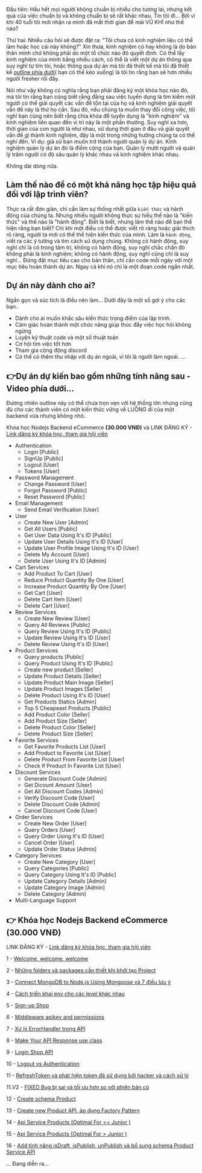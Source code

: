 Đầu tiên: Hầu hết mọi người không chuẩn bị nhiều cho tương lai, nhưng kết quả của việc chuẩn bị và không chuẩn bị sẽ rất khác nhau. Tin tôi đi... Bời vì khi 40 tuổi tôi mới nhận ra mình đã mất thời gian để mài VŨ KHÍ như thế nào?

Thứ hai: Nhiều câu hỏi sẽ được đặt ra: "Tôi chưa có kinh nghiệm liệu có thể làm hoặc học cái này không?" Xin thưa, kinh nghiệm có hay không là do bản thân mình chứ không phải do một tổ chức nào đó quyết định. Có thể lấy kinh nghiệm của mình bằng nhiều cách, có thể là viết một dự án thông qua suy nghĩ tự tìm tòi, hoặc thông qua dự án mà tôi đã thiết kế mà tôi đã thiết kể [outline phía dưới](https://github.com/anonystick/backend-nodejs-ecommerce-course/blob/main/README.md#d%E1%BB%B1-%C3%A1n-d%E1%BB%B1-ki%E1%BA%BFn-bao-g%E1%BB%93m-nh%E1%BB%AFng-t%C3%ADnh-n%C4%83ng-sau---video-ph%C3%ADa-d%C6%B0%E1%BB%9Bi)( bạn có thể kéo xuống) là tôi tin rằng bạn sẽ hơn nhiều người fresher rồi đấy.

Nói như vậy không có nghĩa rằng bạn phải đăng ký một khóa học nào đó, mà tôi tin rằng bạn cũng biết rằng đằng sau việc tuyển dụng là tìm kiếm một người có thể giải quyết các vấn đề tồn tại của họ và kinh nghiệm giải quyết vấn đề này là thứ họ cần. Sau đó, nếu chúng ta muốn thay đổi công việc, tôi nghĩ bạn cũng nên biết rằng chìa khóa để tuyển dụng là "kinh nghiệm" và kinh nghiệm liên quan đến vị trí này là một phần thưởng. Suy nghĩ xa hơn, thời gian của con người là như nhau, sử dụng thời gian ở đâu và giải quyết vấn đề gì thành kinh nghiệm, đây là một trong những hướng chúng ta có thể nghĩ đến. Ví dụ: giả sử bạn muốn trở thành người quản lý dự án. Kinh nghiệm quản lý dự án đó là điểm cộng của bạn. Quản lý mười người và quản lý trăm người có độ sâu quản lý khác nhau và kinh nghiệm khác nhau.

Không dài dòng nữa.

## Làm thế nào để có một khả năng học tập hiệu quả đối với lập trình viên?

Thực ra rất đơn giản, chỉ cần làm sự thống nhất giữa `kiến thức` và hành động của chúng ta. Nhưng nhiều người không thực sự hiểu thế nào là "kiến thức" và thế nào là "hành động".
Biết là biết, nhưng làm thế nào để bạn thể hiện rằng bạn biết? Chỉ khi một điều có thể được viết rõ ràng hoặc giải thích rõ ràng, người ta mới có thể thể hiện kiến thức của mình.
Làm là `hành động`, viết ra các ý tưởng và tìm cách sử dụng chúng. Không có hành động, suy nghĩ chỉ là có trong tâm trí, không có hành động, suy nghĩ chắc chắn đó không phải là kinh nghiệm; không có hành động, suy nghĩ cũng chỉ là suy nghĩ... Đừng đặt mục tiêu cao cho bản thân, chỉ cần code mỗi ngày với một mục tiêu hoàn thành dự án. Ngay cả khi nó chỉ là một đoạn code ngắn nhất.

## Dự án này dành cho ai?
Ngắn gọn và súc tích là điều nên làm... Dưới đây là một số gợi ý cho các bạn..
- Dành cho ai muốn khắc sâu kiến thức trọng điểm của lập trình.
- Cảm giác hoàn thành một chức năng giúp thúc đẩy việc học hỏi không ngừng
- Luyện kỹ thuật code và một số thuật toán
- Cơ hội tìm việc tốt hơn
- Tham gia cộng động discord
- Có thể có thêm thu nhập với dụ án ngoài, vì tôi là người làm ngoài.
...


## 👉Dự án dự kiến bao gồm những tính năng sau - Video phía dưới...

Đương nhiên outline này có thể chưa trọn vẹn với hệ thống lớn nhưng cũng đủ cho các thành viên có một kiến thức vững về LUỒNG đi của một backend vừa nhưng không nhỏ..

Khóa học Nodejs Backend eCommerce **(30.000 VNĐ)** và LINK ĐĂNG KÝ - [Link dăng ký khóa học, tham gia hội viên](https://www.youtube.com/channel/UCky92hx0lZxVBi2BJ6Zm2Hg/join)

-   Authentication
    -   Login [Public]
    -   SignUp [Public]
    -   Logout [User]
    -   Tokens [User]
-   Password Management
    -   Change Password [User]
    -   Forgot Password [Public]
    -   Reset Password [Public]
-   Email Management
    -   Send Email Verification [User]
-   User
    -   Create New User [Admin]
    -   Get All Users [Public]
    -   Get User Data Using It's ID [Public]
    -   Update User Details Using It's ID [User]
    -   Update User Profile Image Using It's ID [User]
    -   Delete My Account [User]
    -   Delete User Using It's ID [Admin]
-   Cart Services
    -   Add Product To Cart [User]
    -   Reduce Product Quantity By One [User]
    -   Increase Product Quantity By One [User]
    -   Get Cart [User]
    -   Delete Cart Item [User]
    -   Delete Cart [User]
-   Review Services
    -   Create New Review [User]
    -   Query All Reviews [Public]
    -   Query Review Using It's ID [Public]
    -   Update Review Using It's ID [User]
    -   Delete Review Using It's ID [User]
-   Product Services
    -   Query products [Public]
    -   Query Product Using It's ID [Public]
    -   Create new product [Seller]
    -   Update Product Details [Seller]
    -   Update Product Main Image [Seller]
    -   Update Product Images [Seller]
    -   Delete Product Using It's ID [User]
    -   Get Products Statics [Admin]
    -   Top 5 Cheapeast Products [Public]
    -   Add Product Color [Seller]
    -   Add Product Size [Seller]
    -   Delete Product Color [Seller]
    -   Delete Product Size [Seller]
-   Favorite Services
    -   Get Favorite Products List [User]
    -   Add Product to Favorite List [User]
    -   Delete Product From Favorite List [User]
    -   Check If Product In Favorite List [User]
-   Discount Services
    -   Generate Discount Code [Admin]
    -   Get Dicount Amount [User]
    -   Get All Discount Codes [Admin]
    -   Verify Discount Code [User]
    -   Delete Discount Code [Admin]
    -   Cancel Discount Code [User]
-   Order Services
    -   Create New Order [User]
    -   Query Orders [User]
    -   Query Order Using It's ID [User]
    -   Cancel Order [User]
    -   Update Order Status [Admin]
-   Category Services
    -   Create New Category [User]
    -   Query Categories [Public]
    -   Query Category Using It's ID [Public]
    -   Update Category Details [Admin]
    -   Update Category Image [Admin]
    -   Delete Category [Admin]
-   Multi-Language Support

## 👉 Khóa học Nodejs Backend eCommerce (30.000 VNĐ)

LINK ĐĂNG KÝ - [Link dăng ký khóa học, tham gia hội viên](https://www.youtube.com/channel/UCky92hx0lZxVBi2BJ6Zm2Hg/join)

1 - [Welcome, welcome, welcome](https://youtu.be/5keK7PRH9pE)

2 - [Những folders và packages cần thiết khi khởi tạo Project](https://youtu.be/qpIfPitAIX0)

3 - [Connect MongoDB to Node.js Using Mongoose và 7 điều lưu ý](https://youtu.be/TiMiJazU4Pc)

4 - [Cách triển khai env cho các level khác nhau](https://youtu.be/jnxsMU5hjqs)

5 - [Sign-up Shop](https://youtu.be/Ha_LFuZ5x1U)

6 - [Middleware apikey and permissions](https://youtu.be/nQxEwBAcYrI)

7 - [Xử lý ErrorHandler trong API](https://youtu.be/hyF1S0nFS7A)

8 - [Make Your API Response use class](https://youtu.be/mvMEn5ofnlQ)

9 - [Login Shop API](https://youtu.be/0O1PlClhmIc)

10 - [Logout vs Authentication](https://youtu.be/vXhNEryxP0E)

11 - [RefreshToken và phát hiện token đã sử dụng bởi hacker và cách xử lý](https://youtu.be/S8yvvRag6Kk)

11.V2 - [FIXED Bug bị sai và tối ưu hơn so với phiên bản cũ](https://youtu.be/sR3YViTbFJ8)

12 - [Create schema Product](https://youtu.be/j1Qb_qMNXzE)

13 - [Create new Product API, áp dụng Factory Pattern](https://youtu.be/57fGKY_zbT4)

14 - [ Api Service Products (Optimal For <= Junior )](https://youtu.be/SCSCiPRba50)

15 - [ Api Service Products (Optimal For > Junior )](https://youtu.be/T5rkuB8ca_g)

16 - [Add tính năng isDraft, isPublish, unPublish và bổ sung schema Product Service API](https://youtu.be/ZD5cWfsZO3A)

... Đang diễn ra...
